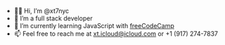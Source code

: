 - 👋🏻 Hi, I’m @xt7nyc
- 👀 I’m a full stack developer
- 🌱 I’m currently learning JavaScript with [freeCodeCamp](https://www.freecodecamp.org)
- 📫 Feel free to reach me at [xt.icloud@icloud.com](mailto:xt.icloud@icloud.com) or +1 (917) 274-7837
<!---- 💞️ I’m looking to collaborate on ...--->

<!---
xt7nyc/xt7nyc is a ✨ special ✨ repository because its `README.md` (this file) appears on your GitHub profile.
You can click the Preview link to take a look at your changes.
--->
